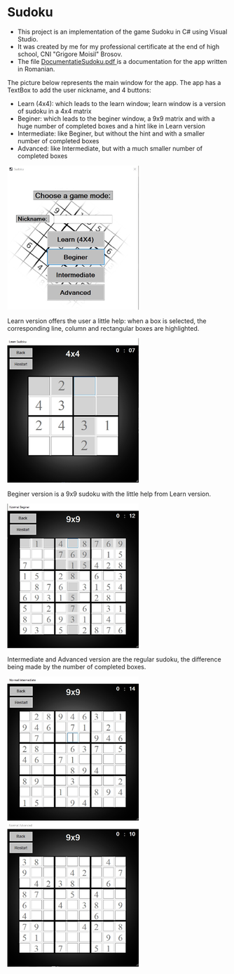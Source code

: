 # Sudoku
- This project is an implementation of the game Sudoku in C# using Visual Studio.
- It was created by me for my professional certificate at the end of high school, CNI "Grigore Moisil" Brosov.
- The file <a href="DocumentatieSudoku.pdf"> DocumentatieSudoku.pdf </a> is a documentation for the app written in Romanian.

The picture below represents the main window for the app. The app has a TextBox to add the user nickname, and 4 buttons:
- Learn (4x4): which leads to the learn window; learn window is a version of sudoku in a 4x4 matrix
- Beginer: which leads to the beginer window, a 9x9 matrix and with a huge number of completed boxes and a hint like in Learn version
- Intermediate: like Beginer, but without the hint and with a smaller number of completed boxes
- Advanced: like Intermediate, but with a much smaller number of completed boxes

<img src="images/MainWindow.jpg" width="300">

Learn version offers the user a little help: when a box is selected, the corresponding line, column and rectangular boxes are highlighted.

<img src="images/Learn.jpg" width="300">

Beginer version is a 9x9 sudoku with the little help from Learn version.

<img src="images/Beginer.jpg" width="300">

Intermediate and Advanced version are the regular sudoku, the difference being made by the number of completed boxes.

<img src="images/Intermediate.jpg" width="300">

<img src="images/Advanced.jpg" width="300">